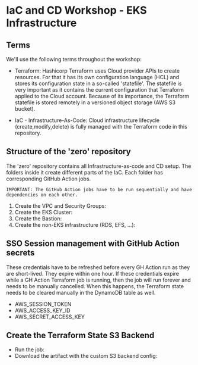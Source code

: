 # IaC and CD Workshop - EKS Infrastructure

## Terms
We'll use the following terms throughout the workshop:

* Terraform: Hashicorp Terraform uses Cloud provider APIs to create resources. For that it has its own configuration language (HCL) and stores its configuration state in a so-called 'statefile'. The statefile is very important as it contains the current configuration that Terraform applied to the Cloud account. Because of its importance, the Terraform statefile is stored remotely in a versioned object storage (AWS S3 bucket).

* IaC - Infrastructure-As-Code: Cloud infrastructure lifecycle (create,modify,delete) is fully managed with the Terraform code in this repository.

## Structure of the 'zero' repository
The 'zero' repository contains all Infrastructure-as-code and CD setup.
The folders inside it create different parts of the IaC. Each folder has corresponding GitHub Action jobs. 

`IMPORTANT: The GitHub Action jobs have to be run sequentially and have dependencies on each other.`

1. Create the VPC and Security Groups:
2. Create the EKS Cluster:
3. Create the Bastion:
4. Create the non-EKS infrastructure (RDS, EFS, ...): 

## SSO Session management with GitHub Action secrets
These credentials have to be refreshed before every GH Action run as they are short-lived. They expire within one hour.
If these credentials expire while a GH Action Terraform job is running, then the job will run forever and needs to be manually cancelled. When this happens, the Terraform state needs to be cleared manually in the DynamoDB table as well.

* AWS_SESSION_TOKEN
* AWS_ACCESS_KEY_ID
* AWS_SECRET_ACCESS_KEY

## Create the Terraform State S3 Backend
* Run the job: 
* Download the artifact with the custom S3 backend config:


